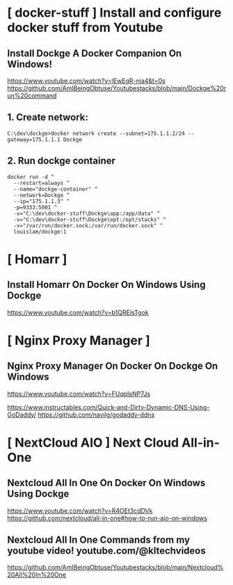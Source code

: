 [ docker-stuff ]  Install and configure docker stuff from Youtube
================================================================================

## Install Dockge A Docker Companion On Windows!
https://www.youtube.com/watch?v=lEwEgR-nja4&t=0s
https://github.com/AmIBeingObtuse/Youtubestacks/blob/main/Dockge%20run%20command


## 1. Create network:
```
C:\dev\dockge>docker network create --subnet=175.1.1.2/24 --gateway=175.1.1.1 Dockge
```

## 2. Run dockge container
```
docker run -d ^
  --restart=always ^
  --name="dockge-container" ^
  --network=Dockge ^
  --ip="175.1.1.3" ^
  -p=9333:5001 ^
  -v="C:\dev\docker-stuff\Dockge\app:/app/data" ^
  -v="C:\dev\docker-stuff\Dockge\opt:/opt/stacks" ^
  -v="/var/run/docker.sock:/var/run/docker.sock" ^
  louislam/dockge:1
```

[ Homarr ]
================================================================================
## Install Homarr On Docker On Windows Using Dockge
https://www.youtube.com/watch?v=b1QREIsTgok


[ Nginx Proxy Manager ]
================================================================================
## Nginx Proxy Manager On Docker On Dockge On Windows
https://www.youtube.com/watch?v=FUqpIsNP7Js


https://www.instructables.com/Quick-and-Dirty-Dynamic-DNS-Using-GoDaddy/
https://github.com/navilg/godaddy-ddns


[ NextCloud AIO ] Next Cloud All-in-One
================================================================================
## Nextcloud All In One On Docker On Windows Using Dockge
https://www.youtube.com/watch?v=R4OEt3cdDVk
https://github.com/nextcloud/all-in-one#how-to-run-aio-on-windows

## Nextcloud All In One Commands from my youtube video! youtube.com/@kltechvideos
https://github.com/AmIBeingObtuse/Youtubestacks/blob/main/Nextcloud%20All%20In%20One

